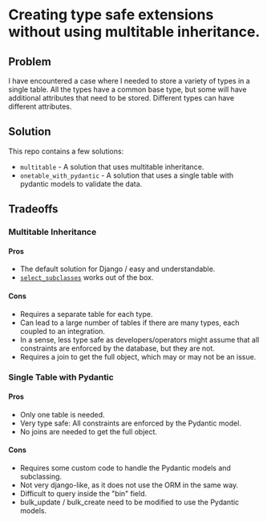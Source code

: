# Creating type safe extensions without using multitable inheritance.

## Problem

I have encountered a case where I needed to store a variety of types in a single table. All the types have a common 
base type, but some will have additional attributes that need to be stored. Different types can have different 
attributes.

## Solution

This repo contains a few solutions:

- `multitable` - A solution that uses multitable inheritance.
- `onetable_with_pydantic` - A solution that uses a single table with pydantic models to validate the data.

## Tradeoffs

### Multitable Inheritance

#### Pros

 - The default solution for Django / easy and understandable.
 - [`select_subclasses`](https://django-model-utils.readthedocs.io/en/latest/managers.html#inheritancemanager) works out of the box.

#### Cons

- Requires a separate table for each type.
- Can lead to a large number of tables if there are many types, each coupled to an integration.
- In a sense, less type safe as developers/operators might assume that all constraints are enforced by the database, 
but they are not.
- Requires a join to get the full object, which may or may not be an issue.

### Single Table with Pydantic

#### Pros

 - Only one table is needed.
 - Very type safe: All constraints are enforced by the Pydantic model.
 - No joins are needed to get the full object.

#### Cons

- Requires some custom code to handle the Pydantic models and subclassing.
- Not very django-like, as it does not use the ORM in the same way.
- Difficult to query inside the "bin" field.
- bulk_update / bulk_create need to be modified to use the Pydantic models.


